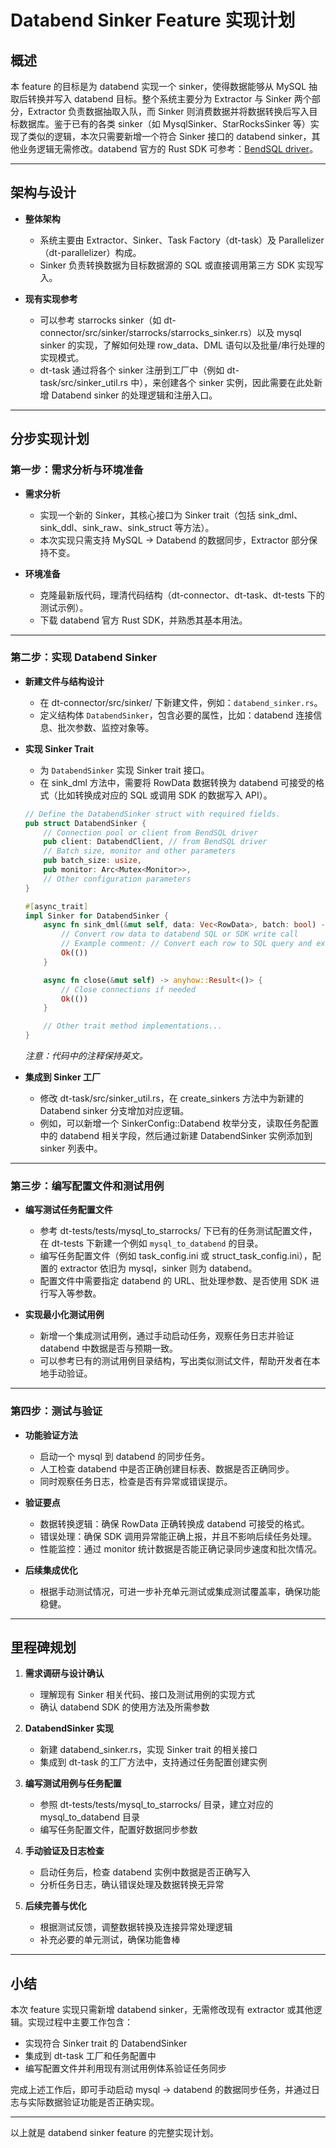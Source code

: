 

# Databend Sinker Feature 实现计划

## 概述

本 feature 的目标是为 databend 实现一个 sinker，使得数据能够从 MySQL 抽取后转换并写入 databend 目标。整个系统主要分为 Extractor 与 Sinker 两个部分，Extractor 负责数据抽取入队，而 Sinker 则消费数据并将数据转换后写入目标数据库。鉴于已有的各类 sinker（如 MysqlSinker、StarRocksSinker 等）实现了类似的逻辑，本次只需要新增一个符合 Sinker 接口的 databend sinker，其他业务逻辑无需修改。databend 官方的 Rust SDK 可参考：[BendSQL driver](https://github.com/databendlabs/BendSQL/tree/main/driver)。

---

## 架构与设计

- **整体架构**  
  - 系统主要由 Extractor、Sinker、Task Factory（dt-task）及 Parallelizer（dt-parallelizer）构成。  
  - Sinker 负责转换数据为目标数据源的 SQL 或直接调用第三方 SDK 实现写入。

- **现有实现参考**  
  - 可以参考 starrocks sinker（如 dt-connector/src/sinker/starrocks/starrocks_sinker.rs）以及 mysql sinker 的实现，了解如何处理 row_data、DML 语句以及批量/串行处理的实现模式。
  - dt-task 通过将各个 sinker 注册到工厂中（例如 dt-task/src/sinker_util.rs 中），来创建各个 sinker 实例，因此需要在此处新增 Databend sinker 的处理逻辑和注册入口。

---

## 分步实现计划

### 第一步：需求分析与环境准备

- **需求分析**  
  - 实现一个新的 Sinker，其核心接口为 Sinker trait（包括 sink_dml、sink_ddl、sink_raw、sink_struct 等方法）。
  - 本次实现只需支持 MySQL → Databend 的数据同步，Extractor 部分保持不变。

- **环境准备**  
  - 克隆最新版代码，理清代码结构（dt-connector、dt-task、dt-tests 下的测试示例）。
  - 下载 databend 官方 Rust SDK，并熟悉其基本用法。

---

### 第二步：实现 Databend Sinker

- **新建文件与结构设计**  
  - 在 dt-connector/src/sinker/ 下新建文件，例如：`databend_sinker.rs`。  
  - 定义结构体 `DatabendSinker`，包含必要的属性，比如：databend 连接信息、批次参数、监控对象等。
  
- **实现 Sinker Trait**  
  - 为 `DatabendSinker` 实现 Sinker trait 接口。  
  - 在 sink_dml 方法中，需要将 RowData 数据转换为 databend 可接受的格式（比如转换成对应的 SQL 或调用 SDK 的数据写入 API）。
  
  ```rust:dt-connector/src/sinker/databend_sinker.rs
  // Define the DatabendSinker struct with required fields.
  pub struct DatabendSinker {
      // Connection pool or client from BendSQL driver
      pub client: DatabendClient, // from BendSQL driver
      // Batch size, monitor and other parameters
      pub batch_size: usize,
      pub monitor: Arc<Mutex<Monitor>>,
      // Other configuration parameters
  }
  
  #[async_trait]
  impl Sinker for DatabendSinker {
      async fn sink_dml(&mut self, data: Vec<RowData>, batch: bool) -> anyhow::Result<()> {
          // Convert row data to databend SQL or SDK write call
          // Example comment: // Convert each row to SQL query and execute using client
          Ok(())
      }
  
      async fn close(&mut self) -> anyhow::Result<()> {
          // Close connections if needed
          Ok(())
      }
  
      // Other trait method implementations...
  }
  ```
  
  *注意：代码中的注释保持英文。*

- **集成到 Sinker 工厂**  
  - 修改 dt-task/src/sinker_util.rs，在 create_sinkers 方法中为新建的 Databend sinker 分支增加对应逻辑。  
  - 例如，可以新增一个 SinkerConfig::Databend 枚举分支，读取任务配置中的 databend 相关字段，然后通过新建 DatabendSinker 实例添加到 sinker 列表中。

---

### 第三步：编写配置文件和测试用例

- **编写测试任务配置文件**  
  - 参考 dt-tests/tests/mysql_to_starrocks/ 下已有的任务测试配置文件，在 dt-tests 下新建一个例如 `mysql_to_databend` 的目录。  
  - 编写任务配置文件（例如 task_config.ini 或 struct_task_config.ini），配置的 extractor 依旧为 mysql，sinker 则为 databend。  
  - 配置文件中需要指定 databend 的 URL、批处理参数、是否使用 SDK 进行写入等参数。

- **实现最小化测试用例**  
  - 新增一个集成测试用例，通过手动启动任务，观察任务日志并验证 databend 中数据是否与预期一致。  
  - 可以参考已有的测试用例目录结构，写出类似测试文件，帮助开发者在本地手动验证。

---

### 第四步：测试与验证

- **功能验证方法**  
  - 启动一个 mysql 到 databend 的同步任务。  
  - 人工检查 databend 中是否正确创建目标表、数据是否正确同步。  
  - 同时观察任务日志，检查是否有异常或错误提示。

- **验证要点**  
  - 数据转换逻辑：确保 RowData 正确转换成 databend 可接受的格式。  
  - 错误处理：确保 SDK 调用异常能正确上报，并且不影响后续任务处理。  
  - 性能监控：通过 monitor 统计数据是否能正确记录同步速度和批次情况。

- **后续集成优化**  
  - 根据手动测试情况，可进一步补充单元测试或集成测试覆盖率，确保功能稳健。

---

## 里程碑规划

1. **需求调研与设计确认**  
   - 理解现有 Sinker 相关代码、接口及测试用例的实现方式  
   - 确认 databend SDK 的使用方法及所需参数

2. **DatabendSinker 实现**  
   - 新建 databend_sinker.rs，实现 Sinker trait 的相关接口  
   - 集成到 dt-task 的工厂方法中，支持通过任务配置创建实例

3. **编写测试用例与任务配置**  
   - 参照 dt-tests/tests/mysql_to_starrocks/ 目录，建立对应的 mysql_to_databend 目录  
   - 编写任务配置文件，配置好数据同步参数

4. **手动验证及日志检查**  
   - 启动任务后，检查 databend 实例中数据是否正确写入  
   - 分析任务日志，确认错误处理及数据转换无异常

5. **后续完善与优化**  
   - 根据测试反馈，调整数据转换及连接异常处理逻辑  
   - 补充必要的单元测试，确保功能鲁棒

---

## 小结

本次 feature 实现只需新增 databend sinker，无需修改现有 extractor 或其他逻辑。实现过程中主要工作包含：  
- 实现符合 Sinker trait 的 DatabendSinker  
- 集成到 dt-task 工厂和任务配置中  
- 编写配置文件并利用现有测试用例体系验证任务同步

完成上述工作后，即可手动启动 mysql → databend 的数据同步任务，并通过日志与实际数据验证功能是否正确实现。

--- 

以上就是 databend sinker feature 的完整实现计划。
